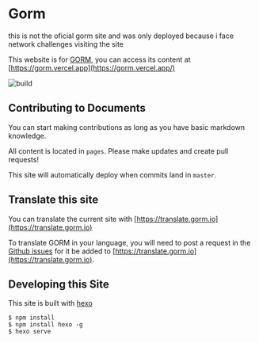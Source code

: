 # Gorm
this is not the oficial gorm site and was only deployed because i face network challenges visiting the site

This website is for [GORM](https://github.com/go-gorm/gorm), you can access its content at [https://gorm.vercel.app](https://gorm.vercel.app/)

![build](https://github.com/go-gorm/gorm.io/workflows/build/badge.svg)

## Contributing to Documents

You can start making contributions as long as you have basic markdown knowledge.

All content is located in `pages`. Please make updates and create pull requests!

This site will automatically deploy when commits land in `master`.

## Translate this site

You can translate the current site with [https://translate.gorm.io](https://translate.gorm.io)

To translate GORM in your language, you will need to post a request in the [Github issues](https://github.com/go-gorm/gorm.io/issues) for it be added to [https://translate.gorm.io](https://translate.gorm.io).

## Developing this Site

This site is built with [hexo](http://hexo.io)

```
$ npm install
$ npm install hexo -g
$ hexo serve
```
